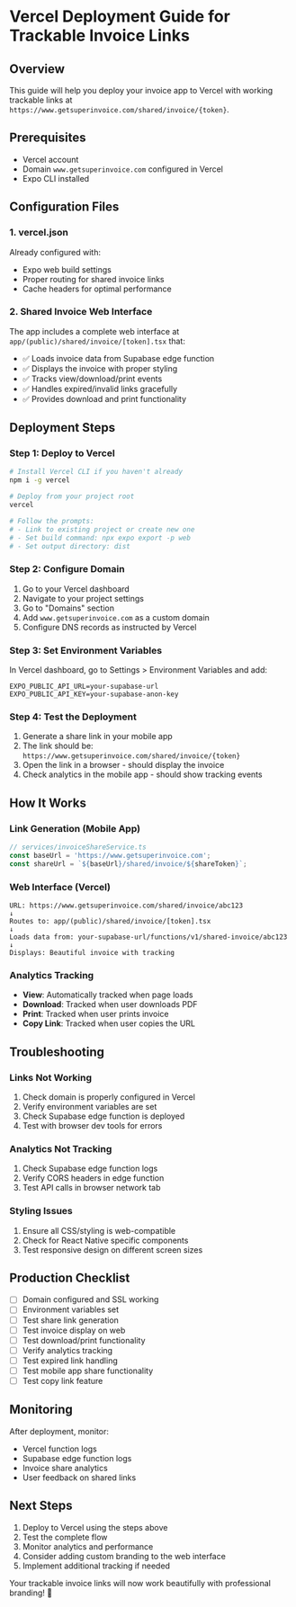 # Vercel Deployment Guide for Trackable Invoice Links

## Overview
This guide will help you deploy your invoice app to Vercel with working trackable links at `https://www.getsuperinvoice.com/shared/invoice/{token}`.

## Prerequisites
- Vercel account
- Domain `www.getsuperinvoice.com` configured in Vercel
- Expo CLI installed

## Configuration Files

### 1. vercel.json
Already configured with:
- Expo web build settings
- Proper routing for shared invoice links
- Cache headers for optimal performance

### 2. Shared Invoice Web Interface
The app includes a complete web interface at `app/(public)/shared/invoice/[token].tsx` that:
- ✅ Loads invoice data from Supabase edge function
- ✅ Displays the invoice with proper styling
- ✅ Tracks view/download/print events
- ✅ Handles expired/invalid links gracefully
- ✅ Provides download and print functionality

## Deployment Steps

### Step 1: Deploy to Vercel
```bash
# Install Vercel CLI if you haven't already
npm i -g vercel

# Deploy from your project root
vercel

# Follow the prompts:
# - Link to existing project or create new one
# - Set build command: npx expo export -p web
# - Set output directory: dist
```

### Step 2: Configure Domain
1. Go to your Vercel dashboard
2. Navigate to your project settings
3. Go to "Domains" section
4. Add `www.getsuperinvoice.com` as a custom domain
5. Configure DNS records as instructed by Vercel

### Step 3: Set Environment Variables
In Vercel dashboard, go to Settings > Environment Variables and add:
```
EXPO_PUBLIC_API_URL=your-supabase-url
EXPO_PUBLIC_API_KEY=your-supabase-anon-key
```

### Step 4: Test the Deployment
1. Generate a share link in your mobile app
2. The link should be: `https://www.getsuperinvoice.com/shared/invoice/{token}`
3. Open the link in a browser - should display the invoice
4. Check analytics in the mobile app - should show tracking events

## How It Works

### Link Generation (Mobile App)
```typescript
// services/invoiceShareService.ts
const baseUrl = 'https://www.getsuperinvoice.com';
const shareUrl = `${baseUrl}/shared/invoice/${shareToken}`;
```

### Web Interface (Vercel)
```
URL: https://www.getsuperinvoice.com/shared/invoice/abc123
↓
Routes to: app/(public)/shared/invoice/[token].tsx
↓
Loads data from: your-supabase-url/functions/v1/shared-invoice/abc123
↓
Displays: Beautiful invoice with tracking
```

### Analytics Tracking
- **View**: Automatically tracked when page loads
- **Download**: Tracked when user downloads PDF
- **Print**: Tracked when user prints invoice
- **Copy Link**: Tracked when user copies the URL

## Troubleshooting

### Links Not Working
1. Check domain is properly configured in Vercel
2. Verify environment variables are set
3. Check Supabase edge function is deployed
4. Test with browser dev tools for errors

### Analytics Not Tracking
1. Check Supabase edge function logs
2. Verify CORS headers in edge function
3. Test API calls in browser network tab

### Styling Issues
1. Ensure all CSS/styling is web-compatible
2. Check for React Native specific components
3. Test responsive design on different screen sizes

## Production Checklist

- [ ] Domain configured and SSL working
- [ ] Environment variables set
- [ ] Test share link generation
- [ ] Test invoice display on web
- [ ] Test download/print functionality
- [ ] Verify analytics tracking
- [ ] Test expired link handling
- [ ] Test mobile app share functionality
- [ ] Test copy link feature

## Monitoring

After deployment, monitor:
- Vercel function logs
- Supabase edge function logs
- Invoice share analytics
- User feedback on shared links

## Next Steps

1. Deploy to Vercel using the steps above
2. Test the complete flow
3. Monitor analytics and performance
4. Consider adding custom branding to the web interface
5. Implement additional tracking if needed

Your trackable invoice links will now work beautifully with professional branding! 🚀 